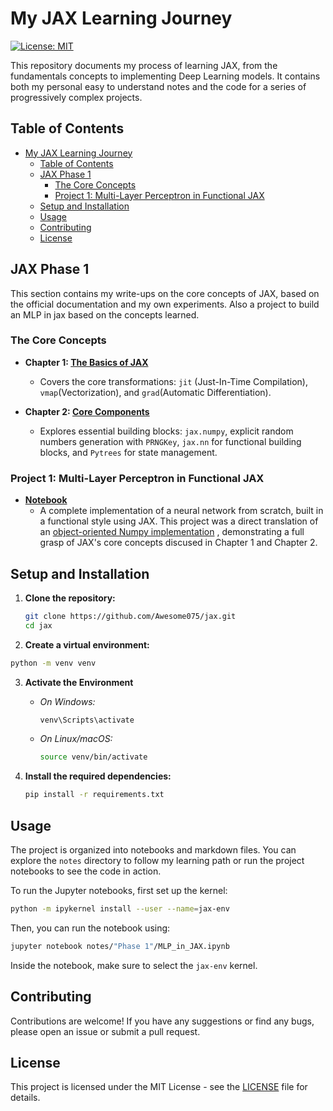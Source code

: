 # My JAX Learning Journey

[![License: MIT](https://img.shields.io/badge/License-MIT-yellow.svg)](https://opensource.org/licenses/MIT)

This repository documents my process of learning JAX, from the fundamentals concepts to implementing Deep Learning models. It contains both my personal easy to understand notes and the code for a series of progressively complex projects.

## Table of Contents

- [My JAX Learning Journey](#my-jax-learning-journey)
  - [Table of Contents](#table-of-contents)
  - [JAX Phase 1](#jax-phase-1)
    - [The Core Concepts](#the-core-concepts)
    - [Project 1: Multi-Layer Perceptron in Functional JAX](#project-1-multi-layer-perceptron-in-functional-jax)
  - [Setup and Installation](#setup-and-installation)
  - [Usage](#usage)
  - [Contributing](#contributing)
  - [License](#license)

## JAX Phase 1

This section contains my write-ups on the core concepts of JAX, based on the official documentation and my own experiments. Also a project to build an MLP in jax based on the concepts learned.

### The Core Concepts

-   **Chapter 1: [The Basics of JAX](https://github.com/Awesome075/jax/blob/main/notes/Phase%201/01_JAX_Basics.md)**
    -   Covers the core transformations: `jit` (Just-In-Time Compilation), `vmap`(Vectorization), and `grad`(Automatic Differentiation).

-   **Chapter 2: [Core Components](https://github.com/Awesome075/jax/blob/main/notes/Phase%201/02_Core_Components.md)**
    -   Explores essential building blocks: `jax.numpy`, explicit random numbers generation with `PRNGKey`, `jax.nn` for functional building blocks, and `Pytrees` for state management.

### Project 1: Multi-Layer Perceptron in Functional JAX

-   **[Notebook](https://github.com/Awesome075/jax/blob/main/notes/Phase%201/MLP_in_JAX.ipynb)**
    -   A complete implementation of a neural network from scratch, built in a functional style using JAX. This project was a direct translation of an [object-oriented Numpy implementation](https://github.com/Awesome075/Neural-Networks-Numpy-) , demonstrating a full grasp of JAX's core concepts discused in Chapter 1 and Chapter 2.

## Setup and Installation

1.  **Clone the repository:**
    ```bash
    git clone https://github.com/Awesome075/jax.git
    cd jax
    ```

2. **Create a virtual environment:**
```bash
python -m venv venv
```

3. **Activate the Environment**
    
    - *On Windows:*
        ```bash
        venv\Scripts\activate
        ```

    - *On Linux/macOS:*
        ```bash
        source venv/bin/activate
        ```

4.  **Install the required dependencies:**
    ```bash
    pip install -r requirements.txt
    ```

## Usage

The project is organized into notebooks and markdown files. You can explore the `notes` directory to follow my learning path or run the project notebooks to see the code in action.

To run the Jupyter notebooks, first set up the kernel:

```bash
python -m ipykernel install --user --name=jax-env
```

Then, you can run the notebook using:

```bash
jupyter notebook notes/"Phase 1"/MLP_in_JAX.ipynb
```

Inside the notebook, make sure to select the `jax-env` kernel.

## Contributing

Contributions are welcome! If you have any suggestions or find any bugs, please open an issue or submit a pull request.

## License

This project is licensed under the MIT License - see the [LICENSE](LICENSE) file for details.
